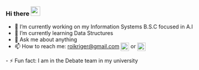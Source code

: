 ### Hi there <img src="https://media.giphy.com/media/hvRJCLFzcasrR4ia7z/giphy.gif" width="25px"/>

- 🔭 I’m currently working on my Information Systems B.S.C focused in A.I
- 🌱 I’m currently learning Data Structures
- 💬 Ask me about anything
- 📫 How to reach me: roikriger@gmail.com
  <img align="center" alt="RoiKriger's gmail" width="22px" src="https://cdn.jsdelivr.net/npm/simple-icons@v3/icons/gmail.svg" /></a> or <a href="https://www.linkedin.com/in/roei-kriger-ba8b6b1ab/">
  <img align="center" alt="RoiKriger's LinkdeIN" width="22px" src="https://cdn.jsdelivr.net/npm/simple-icons@v3/icons/linkedin.svg" />
</a>
- ⚡ Fun fact: I am in the Debate team in my university

